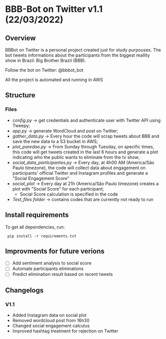 # BBB-Bot on Twitter v1.1 (22/03/2022)

## Overview

BBBot on Twitter is a personal project created just for study purpouses. The bot tweets informations about the participants from the biggest reallity show in Brazil: Big Brother Brazil (BBB).

Follow the bot on Twitter: @bbbot_bot

All the project is automated and running in AWS

## Structure
### Files

- *config.py* -> get credentials and authenticate user with Twitter API using Tweepy;  
- *app.py* -> generate WordCloud and post on Twitter;
- *gather_data.py* -> Every hour the code will scrap tweets about BBB and save the new data to a S3 bucket in AWS;
- *plot_paredao.py* -> From Sunday through Tuesday, on specific times, this code will get tweets created in the last 6 hours and generate a plot indicating who the public wants to eliminate from the tv show;
- *social_data_participantes.py* -> Every day, at 4h00 AM (America/São Paulo timezone), the code will collect data about engagement on participants' official Twitter and Instagram profiles and generate a "Social Engagement Score"
- *social_plot* -> Every day at 21h (America/São Paulo timezone) creates a plot with "Social Score" for each participant;
    - Social Score calculation is specified in the code
- *Test_files folder* -> contains codes that are currently not ready to run

## Install requirements

To get all dependencies, run:
```
 pip install -r requirements.txt
```

## Improvments for future verions
- [ ] Add sentiment analysis to social score
- [ ] Automate participants eliminations
- [ ] Predict elimination result based on recent tweets

## Changelogs
### V1.1
- Added Instagram data on social plot
- Removed wordcloud post from 16h30
- Changed social engagement calculus
- Improved hashtag treatment for rejection on Twitter